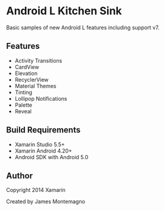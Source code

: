 Android L Kitchen Sink
=================

Basic samples of new Android L features including support v7.

Features
------------------
* Activity Transitions
* CardView
* Elevation
* RecyclerView
* Material Themes
* Tinting
* Lollipop Notifications
* Palette
* Reveal

Build Requirements
------------------
* Xamarin Studio 5.5+
* Xamarin Android 4.20+
* Android SDK with Android 5.0

Author
------ 
Copyright 2014 Xamarin

Created by James Montemagno
